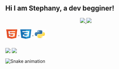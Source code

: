 ## Hi I am Stephany, a dev begginer!
<div align="center">
  <a href="https://github.com/StephanyDuarte">
  <img height="180em" src="https://github-readme-stats.vercel.app/api?username=StephanyDuarte&theme=radical&include_all_commits=true&count_private=true"/>
  <img height="180em" src="https://github-readme-stats.vercel.app/api/top-langs/?username=StephanyDuarte&langs_count=7&theme=radical"/>
</div>
                           
<div style="display: inline_block"><br>
  <img align="center" alt="Rafa-HTML" height="30" width="40" src="https://raw.githubusercontent.com/devicons/devicon/master/icons/html5/html5-original.svg">
  <img align="center" alt="Rafa-CSS" height="30" width="40" src="https://raw.githubusercontent.com/devicons/devicon/master/icons/css3/css3-original.svg">
  <img align="center" alt="Rafa-Python" height="30" width="40" src="https://raw.githubusercontent.com/devicons/devicon/master/icons/python/python-original.svg">


##
 
<div> 

  <a href = "mailto:sduarteportela@gmail.com"><img src="https://img.shields.io/badge/-Gmail-%23333?style=for-the-badge&logo=gmail&logoColor=white" target="_blank"></a>
  <a href="https://www.linkedin.com/in/stephany-duarte" target="_blank"><img src="https://img.shields.io/badge/-LinkedIn-%230077B5?style=for-the-badge&logo=linkedin&logoColor=white" target="_blank"></a> 
<div>

 ![Snake animation](https://github.com/StephanyDuarte/StephanyDuarte/blob/output/github-contribution-grid-snake.svg)
